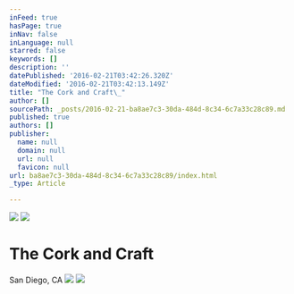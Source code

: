 ```yaml
---
inFeed: true
hasPage: true
inNav: false
inLanguage: null
starred: false
keywords: []
description: ''
datePublished: '2016-02-21T03:42:26.320Z'
dateModified: '2016-02-21T03:42:13.149Z'
title: "The Cork and Craft\_"
author: []
sourcePath: _posts/2016-02-21-ba8ae7c3-30da-484d-8c34-6c7a33c28c89.md
published: true
authors: []
publisher:
  name: null
  domain: null
  url: null
  favicon: null
url: ba8ae7c3-30da-484d-8c34-6c7a33c28c89/index.html
_type: Article

---
```

![](https://the-grid-user-content.s3-us-west-2.amazonaws.com/43b80c83-00f6-4e82-a8fb-836474bd3f3b.jpg)
![](https://the-grid-user-content.s3-us-west-2.amazonaws.com/fd733217-9b0c-4b55-9d09-e47dcd55f860.jpg)

# The Cork and Craft 

San Diego, CA ![](https://the-grid-user-content.s3-us-west-2.amazonaws.com/c0429abf-99a3-4fd5-9e4a-8f1ac0f4ac6d.jpg)
![](https://the-grid-user-content.s3-us-west-2.amazonaws.com/d21a9e8a-c766-49ad-9546-1f41401edf56.jpg)